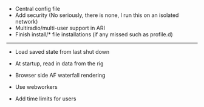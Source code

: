 * Central config file
* Add security (No seriously, there is none, I run this on an isolated network)
* Multiradio/multi-user support in ARI
* Finish install/* file installations (if any missed such as profile.d)

-----
* Load saved state from last shut down
* At startup, read in data from the rig
* Browser side AF waterfall rendering
* Use webworkers

* Add time limits for users
